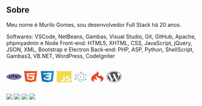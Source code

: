 ## Sobre

Meu nome é Murilo Gomes, sou desenvolvedor Full Stack há 20 anos.

Softwares: VSCode, NetBeans, Gambas, Visual Studio, Git, GitHub, Apache, phpmyadmin e Node
Front-end: HTML5, XHTML, CSS, JavaScript, jQuery, JSON, XML, Bootstrap e Electron
Back-end: PHP, ASP, Python, ShellScript, Gambas3, VB.NET, WordPress, CodeIgniter

<div style="display: inline_block"><br>
  <img align="center" alt="Mu-PHP" height="30" width="40" src="https://raw.githubusercontent.com/devicons/devicon/master/icons/php/php-original.svg">
  <img align="center" alt="Mu-HTML" height="30" width="40" src="https://raw.githubusercontent.com/devicons/devicon/master/icons/html5/html5-original.svg">
  <img align="center" alt="Mu-CSS" height="30" width="40" src="https://raw.githubusercontent.com/devicons/devicon/master/icons/css3/css3-original.svg">
  <img align="center" alt="Mu-JS" height="30" width="40" src="https://raw.githubusercontent.com/devicons/devicon/master/icons/javascript/javascript-plain.svg"> 
  <img align="center" alt="Mu-Electron" height="30" width="40" src="https://raw.githubusercontent.com/devicons/devicon/master/icons/electron/electron-original.svg">
     <img align="center" alt="Mu-CodeIgniter" height="30" width="40" src="https://raw.githubusercontent.com/devicons/devicon/master/icons/codeigniter/codeigniter-plain.svg"> 
   <img align="center" alt="Mu-WordPress" height="30" width="40" src="https://raw.githubusercontent.com/devicons/devicon/master/icons/wordpress/wordpress-plain.svg"> 
</div>
  
  ##
 
<div> 
  <a href="https://www.youtube.com/@mugomesoficial" target="_blank"><img src="https://img.shields.io/badge/YouTube-FF0000?style=for-the-badge&logo=youtube&logoColor=white" target="_blank"></a>
  <a href="https://instagram.com/mugomesoficial" target="_blank"><img src="https://img.shields.io/badge/-Instagram-%23E4405F?style=for-the-badge&logo=instagram&logoColor=white" target="_blank"></a>
  <a href="https://www.linkedin.com/in/mugomes" target="_blank"><img src="https://img.shields.io/badge/-LinkedIn-%230077B5?style=for-the-badge&logo=linkedin&logoColor=white" target="_blank"></a> 
   <a href = "mailto:mugomes@zohomail.com"><img src="https://img.shields.io/badge/-Gmail-%23333?style=for-the-badge&logo=gmail&logoColor=white" target="_blank"></a>
  
</div>
